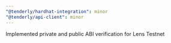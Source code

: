 ```yaml
---
"@tenderly/hardhat-integration": minor
"@tenderly/api-client": minor
---
```


Implemented private and public ABI verification for Lens Testnet
